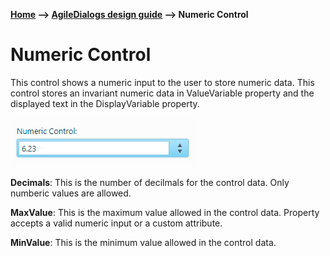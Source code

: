 __[Home](/) --> [AgileDialogs design guide](/guides/AgileDialogs-DesignGuide.md) --> Numeric Control__

# Numeric Control

This control shows a numeric input to the user to store numeric data. This control stores an invariant numeric data in ValueVariable property and the displayed text in the DisplayVariable property.

![](../media/AgileDialogsDesignGuide/Numeric_01.png)



**Decimals**: This is the number of decilmals for the control data. Only numberic values are allowed.

**MaxValue**: This is the maximum value allowed in the control data. Property accepts a valid numeric input or a custom attribute. 

**MinValue**: This is the minimum value allowed in the control data.

